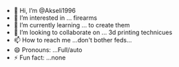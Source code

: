 - 👋 Hi, I’m @Akseli1996
- 👀 I’m interested in ... firearms
- 🌱 I’m currently learning ... to create them
- 💞️ I’m looking to collaborate on ... 3d printing technicues
- 📫 How to reach me ...don't bother feds...
- 😄 Pronouns: ...Full/auto
- ⚡ Fun fact: ...none
<!---
Akseli1996/Akseli1996 is a ✨ special ✨ repository because its `README.md` (this file) appears on your GitHub profile.
You can click the Preview link to take a look at your changes.
--->

